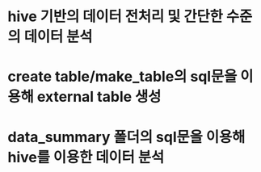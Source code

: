# hive 기반의 데이터 전처리 및 간단한 수준의 데이터 분석

# create table/make_table의 sql문을 이용해 external table 생성

# data_summary 폴더의 sql문을 이용해 hive를 이용한 데이터 분석